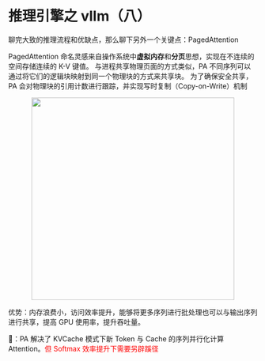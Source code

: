 # 推理引擎之 vllm（八）
聊完大致的推理流程和优缺点，那么聊下另外一个关键点：PagedAttention

PagedAttention 命名灵感来自操作系统中**虚拟内存**和**分页**思想，实现在不连续的空间存储连续的 K-V 键值。
与进程共享物理页面的方式类似，PA 不同序列可以通过将它们的逻辑块映射到同一个物理块的方式来共享块。
为了确保安全共享，PA 会对物理块的引用计数进行跟踪，并实现写时复制（Copy-on-Write）机制

<div style="text-align: center"><img src="https://pic4.zhimg.com/v2-6035b0440dd9f0eb37bc9c221b977799_b.webp" width="410px" style="display: inline;"/></div>


优势：内存浪费小，访问效率提升，能够将更多序列进行批处理也可以与输出序列进行共享，提高 GPU 使用率，提升吞吐量。

👀：PA 解决了 KVCache 模式下新 Token 与 Cache 的序列并行化计算 Attention。<font color="red">但 Softmax 效率提升下需要另辟蹊径</font>
